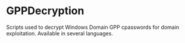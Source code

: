 # GPPDecryption
Scripts used to decrypt Windows Domain GPP cpasswords for domain exploitation. Available in several languages.
